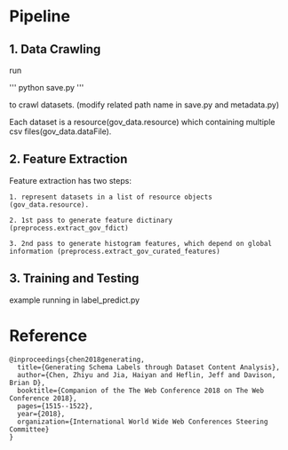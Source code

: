 # Pipeline
## 1. Data Crawling

run 

'''	python save.py
'''

to crawl datasets. (modify related path name in save.py and metadata.py)

Each dataset is a resource(gov_data.resource) which containing multiple csv files(gov_data.dataFile). 

## 2. Feature Extraction


Feature extraction has two steps:

	1. represent datasets in a list of resource objects (gov_data.resource).
	
	2. 1st pass to generate feature dictinary (preprocess.extract_gov_fdict)
	
	3. 2nd pass to generate histogram features, which depend on global information (preprocess.extract_gov_curated_features)

## 3. Training and Testing

example running in label_predict.py


# Reference

	@inproceedings{chen2018generating,
	  title={Generating Schema Labels through Dataset Content Analysis},
	  author={Chen, Zhiyu and Jia, Haiyan and Heflin, Jeff and Davison, Brian D},
	  booktitle={Companion of the The Web Conference 2018 on The Web Conference 2018},
	  pages={1515--1522},
	  year={2018},
	  organization={International World Wide Web Conferences Steering Committee}
	}
